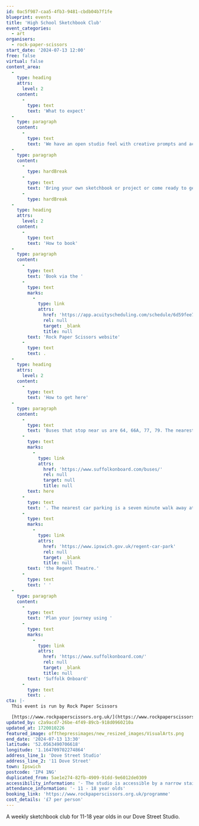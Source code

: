 ```yaml
---
id: 0ac5f987-caa5-4fb3-9481-cbdb04b7f1fe
blueprint: events
title: 'High School Sketchbook Club'
event_categories:
  - art
organisers:
  - rock-paper-scissors
start_date: '2024-07-13 12:00'
free: false
virtual: false
content_area:
  -
    type: heading
    attrs:
      level: 2
    content:
      -
        type: text
        text: 'What to expect'
  -
    type: paragraph
    content:
      -
        type: text
        text: 'We have an open studio feel with creative prompts and access to materials and processes to illustrate, print make and create however you like.'
  -
    type: paragraph
    content:
      -
        type: hardBreak
      -
        type: text
        text: 'Bring your own sketchbook or project or come ready to get inspired!'
      -
        type: hardBreak
  -
    type: heading
    attrs:
      level: 2
    content:
      -
        type: text
        text: 'How to book'
  -
    type: paragraph
    content:
      -
        type: text
        text: 'Book via the '
      -
        type: text
        marks:
          -
            type: link
            attrs:
              href: 'https://app.acuityscheduling.com/schedule/6d59fee7/?appointmentTypeIds[]=62445892'
              rel: null
              target: _blank
              title: null
        text: 'Rock Paper Scissors website'
      -
        type: text
        text: .
  -
    type: heading
    attrs:
      level: 2
    content:
      -
        type: text
        text: 'How to get here'
  -
    type: paragraph
    content:
      -
        type: text
        text: 'Buses that stop near us are 64, 66A, 77, 79. The nearest bus stop is one minute walk away, see the latest bus timetables '
      -
        type: text
        marks:
          -
            type: link
            attrs:
              href: 'https://www.suffolkonboard.com/buses/'
              rel: null
              target: null
              title: null
        text: here
      -
        type: text
        text: '. The nearest car parking is a seven minute walk away at '
      -
        type: text
        marks:
          -
            type: link
            attrs:
              href: 'https://www.ipswich.gov.uk/regent-car-park'
              rel: null
              target: _blank
              title: null
        text: 'the Regent Theatre.'
      -
        type: text
        text: ' '
  -
    type: paragraph
    content:
      -
        type: text
        text: 'Plan your journey using '
      -
        type: text
        marks:
          -
            type: link
            attrs:
              href: 'https://www.suffolkonboard.com/'
              rel: null
              target: _blank
              title: null
        text: 'Suffolk Onboard'
      -
        type: text
        text: .
cta: |-
  This event is run by Rock Paper Scissors

  [https://www.rockpaperscissors.org.uk/](https://www.rockpaperscissors.org.uk/)
updated_by: c2a9acd7-26be-4f49-89cb-918d0960210a
updated_at: 1720010226
featured_image: offthepressimages/new_resized_images/VisualArts.png
end_date: '2024-07-13 13:30'
latitude: '52.0563490706618'
longitude: '1.164709702274864'
address_line_1: 'Dove Street Studio'
address_line_2: '11 Dove Street'
town: Ipswich
postcode: 'IP4 1NG'
duplicated_from: 5ae1e274-82fb-4909-91dd-9e6012de0309
accessibility_information: '- The studio is accessible by a narrow staircase'
attendance_information: '- 11 - 18 year olds'
booking_link: 'https://www.rockpaperscissors.org.uk/programme'
cost_details: '£7 per person'
---
```

A weekly sketchbook club for 11-18 year olds in our Dove Street Studio.